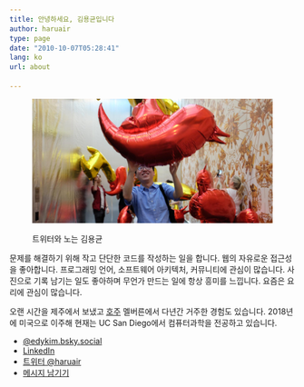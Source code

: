 ```yaml
---
title: 안녕하세요, 김용균입니다
author: haruair
type: page
date: "2010-10-07T05:28:41"
lang: ko
url: about

---
```


<figure class="wide">

![김용균과 빨간 트위터 풍선 사진](me-with-a-red-bird.jpg)

<figcaption>트위터와 노는 김용균</figcaption>
</figure>

문제를 해결하기 위해 작고 단단한 코드를 작성하는 일을 합니다. 웹의 자유로운 접근성을 좋아합니다. 프로그래밍 언어, 소프트웨어 아키텍처, 커뮤니티에 관심이 많습니다. 사진으로 기록 남기는 일도 좋아하며 무언가 만드는 일에 항상 흥미를 느낍니다. 요즘은 요리에 관심이 많습니다.

오랜 시간을 제주에서 보냈고 [호주](/ko/tag/life-in-australia/) 멜버른에서 다년간 거주한 경험도 있습니다. 2018년에 미국으로 이주해 현재는 UC San Diego에서 컴퓨터과학을 전공하고 있습니다.

- [@edykim.bsky.social](https://bsky.app/profile/edykim.bsky.social)
- [LinkedIn](https://linkedin.com/in/edwardykim/)
- [트위터 @haruair](https://twitter.com/haruair/)
- [메시지 남기기](https://forms.gle/VET6pUuCvMBfxE219)

